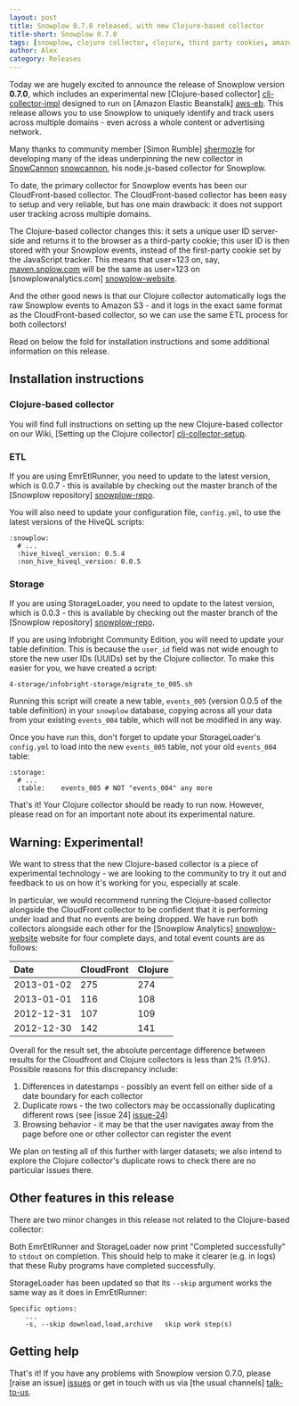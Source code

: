 ```yaml
---
layout: post
title: Snowplow 0.7.0 released, with new Clojure-based collector
title-short: Snowplow 0.7.0
tags: [snowplow, clojure collector, clojure, third party cookies, amazon elastic beanstalk]
author: Alex
category: Releases
---
```


Today we are hugely excited to announce the release of Snowplow version **0.7.0**, which includes an experimental new [Clojure-based collector] [clj-collector-impl] designed to run on [Amazon Elastic Beanstalk] [aws-eb]. This release allows you to use Snowplow to uniquely identify and track users across multiple domains - even across a whole content or advertising network.

Many thanks to community member [Simon Rumble] [shermozle] for developing many of the ideas underpinning the new collector in [SnowCannon] [snowcannon], his node.js-based collector for Snowplow.

To date, the primary collector for Snowplow events has been our CloudFront-based collector. The CloudFront-based collector has been easy to setup and very reliable, but has one main drawback: it does not support user tracking across multiple domains.

The Clojure-based collector changes this: it sets a unique user ID server-side and returns it to the browser as a third-party cookie; this user ID is then stored with your Snowplow events, instead of the first-party cookie set by the JavaScript tracker. This means that user=123 on, say, [maven.snplow.com](http://maven.snplow.com) will be the same as user=123 on [snowplowanalytics.com] [snowplow-website].

And the other good news is that our Clojure collector automatically logs the raw Snowplow events to Amazon S3 - and it logs in the exact same format as the CloudFront-based collector, so we can use the same ETL process for both collectors!

Read on below the fold for installation instructions and some additional information on this release.

<!--more-->

## Installation instructions

### Clojure-based collector

You will find full instructions on setting up the new Clojure-based collector on our Wiki, [Setting up the Clojure collector] [clj-collector-setup].

### ETL

If you are using EmrEtlRunner, you need to update to the latest version, which is 0.0.7 - this is available by checking out the master branch of the [Snowplow repository] [snowplow-repo].

You will also need to update your configuration file, `config.yml`, to use the latest versions of the HiveQL scripts:

    :snowplow:
      # ...
      :hive_hiveql_version: 0.5.4
      :non_hive_hiveql_version: 0.0.5

### Storage

If you are using StorageLoader, you need to update to the latest version, which is 0.0.3 - this is available by checking out the master branch of the [Snowplow repository] [snowplow-repo].

If you are using Infobright Community Edition, you will need to update your table definition. This is because the `user_id` field was not wide enough to store the new user IDs (UUIDs) set by the Clojure collector. To make this easier for you, we have created a script:

    4-storage/infobright-storage/migrate_to_005.sh

Running this script will create a new table, `events_005` (version 0.0.5 of the table definition) in your `snowplow` database, copying across all your data from your existing `events_004` table, which will not be modified in any way.

Once you have run this, don't forget to update your StorageLoader's `config.yml` to load into the new `events_005` table, not your old `events_004` table:

    :storage:
      # ...
      :table:    events_005 # NOT "events_004" any more

That's it! Your Clojure collector should be ready to run now. However, please read on for an important note about its experimental nature.

## Warning: Experimental!

We want to stress that the new Clojure-based collector is a piece of experimental technology - we are looking to the community to try it out and feedback to us on how it's working for you, especially at scale.

In particular, we would recommend running the Clojure-based collector alongside the CloudFront collector to be confident that it is performing under load and that no events are being dropped. We have run both collectors alongside each other for the [Snowplow Analytics] [snowplow-website] website for four complete days, and total event counts are as follows:

| Date       | CloudFront | Clojure |
|:-----------|:-----------|:--------|
| 2013-01-02 | 275        | 274     |
| 2013-01-01 | 116        | 108     |
| 2012-12-31 | 107        | 109     |
| 2012-12-30 | 142        | 141     |

Overall for the result set, the absolute percentage difference between results for the Cloudfront and Clojure collectors is less than 2% (1.9%). Possible reasons for this discrepancy include:

1. Differences in datestamps - possibly an event fell on either side of a date boundary for each collector
2. Duplicate rows - the two collectors may be occassionally duplicating different rows (see [issue 24] [issue-24])
3. Browsing behavior - it may be that the user navigates away from the page before one or other collector can register the event

We plan on testing all of this further with larger datasets; we also intend to explore the Clojure collector's duplicate rows to check there are no particular issues there.

## Other features in this release

There are two minor changes in this release not related to the Clojure-based collector:

Both EmrEtlRunner and StorageLoader now print "Completed successfully" to `stdout` on completion. This should help to make it clearer (e.g. in logs) that these Ruby programs have completed successfully.

StorageLoader has been updated so that its `--skip` argument works the same way as it does in EmrEtlRunner:

    Specific options:
        ...
        -s, --skip download,load,archive   skip work step(s)

## Getting help

That's it! If you have any problems with Snowplow version 0.7.0, please [raise an issue] [issues] or get in touch with us via [the usual channels] [talk-to-us].

[clj-collector-impl]: https://github.com/snowplow/snowplow/tree/master/2-collectors/clojure-collector
[aws-eb]: http://aws.amazon.com/elasticbeanstalk/

[shermozle]: https://github.com/shermozle
[snowcannon]: https://github.com/shermozle/SnowCannon

[snowplow-website]: http://snowplowanalytics.com
[snowplow-repo]: http://collector.snplow.com/r/tp2?u=https%3A%2F%2Fgithub.com%2Fsnowplow%2Fsnowplow
[clj-collector-setup]: https://github.com/snowplow/snowplow/wiki/setting-up-the-clojure-collector
[issue-24]: https://github.com/snowplow/snowplow/issues/24

[issues]: https://github.com/snowplow/snowplow/issues
[talk-to-us]: https://github.com/snowplow/snowplow/wiki/Talk-to-us
